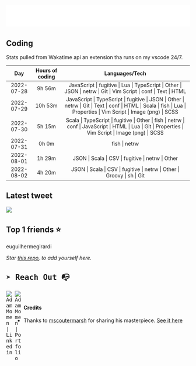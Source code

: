 
![test image size](/assets/welcome_message.gif)

## Coding
Stats pulled from Wakatime api an extension tha runs on my vscode 24/7.

|Day|Hours of coding|Languages/Tech|
|:-:|:-:|:-:|
|2022-07-28|9h 56m|JavaScript &#124; fugitive &#124; Lua &#124; TypeScript &#124; Other &#124; JSON &#124; netrw &#124; Git &#124; Vim Script &#124; conf &#124; Text &#124; HTML|
|2022-07-29|10h 53m|JavaScript &#124; TypeScript &#124; fugitive &#124; JSON &#124; Other &#124; netrw &#124; Git &#124; Text &#124; conf &#124; HTML &#124; Scala &#124; fish &#124; Lua &#124; Properties &#124; Vim Script &#124; Image (png) &#124; SCSS|
|2022-07-30|5h 15m|Scala &#124; TypeScript &#124; fugitive &#124; Other &#124; fish &#124; netrw &#124; conf &#124; JavaScript &#124; HTML &#124; Lua &#124; Git &#124; Properties &#124; Vim Script &#124; Image (png) &#124; SCSS|
|2022-07-31|0h 0m|fish &#124; netrw|
|2022-08-01|1h 29m|JSON &#124; Scala &#124; CSV &#124; fugitive &#124; netrw &#124; Other|
|2022-08-02|4h 20m|JSON &#124; Scala &#124; CSV &#124; fugitive &#124; netrw &#124; Other &#124; Groovy &#124; sh &#124; Git|

## Latest tweet
[<img src="<tweet-image-url>" width="400">](<tweet-url>)

## Top 1 friends ⭐️
euguilhermegirardi

*Star [this repo](https://github.com/AdamMomen/AdamMomen), to add yourself here.*


<samp>

## ➤ Reach Out :mailbox_with_no_mail:

>
  <a href="https://www.linkedin.com/in/adam-momen-99596275/">
     <img align="left" alt="Adam Momen | Linkedin" width="24px" src="./assets/Linkedin.svg" />
   </a>

   <a href="https://adammomen.com/">
     <img align="left" alt="Adam Momen | Portfolio" width="24px" src="./assets/web.svg" />
   </a>

</samp>

<br>

#### Credits
* Thanks to [mscoutermarsh](https://github.com/mscoutermarsh) for sharing his masterpiece. [See it here](https://github.com/mscoutermarsh/mscoutermarsh)